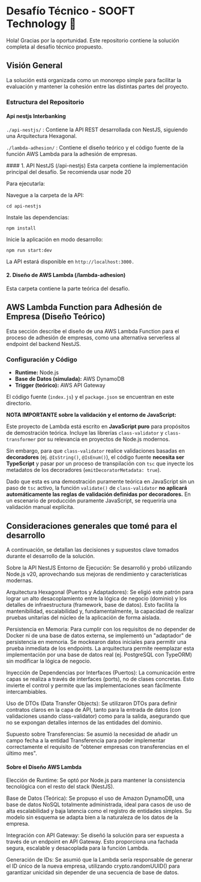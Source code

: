 # Desafío Técnico - SOOFT Technology :rocket: 
Hola! Gracias por la oportunidad. Este repositorio contiene la solución completa al desafío técnico propuesto. 

## Visión General
La solución está organizada como un monorepo simple para facilitar la evaluación y mantener la cohesión entre las distintas partes del proyecto.

### Estructura del Repositorio
#### Api nestjs Interbanking

`./api-nestjs/` : Contiene la API REST desarrollada con NestJS, siguiendo una Arquitectura Hexagonal.

`./lambda-adhesion/` : Contiene el diseño teórico y el código fuente de la función AWS Lambda para la adhesión de empresas.

#### 1. API NestJS (/api-nestjs)
Esta carpeta contiene la implementación principal del desafío. Se recomienda usar node 20 

Para ejecutarla:

Navegue a la carpeta de la API:

`cd api-nestjs`

Instale las dependencias:

`npm install`

Inicie la aplicación en modo desarrollo:

`npm run start:dev`

La API estará disponible en `http://localhost:3000.`


#### 2. Diseño de AWS Lambda (/lambda-adhesion)

Esta carpeta contiene la parte teórica del desafío. 

## AWS Lambda Function para Adhesión de Empresa (Diseño Teórico)

Esta sección describe el diseño de una AWS Lambda Function para el proceso de adhesión de empresas, como una alternativa serverless al endpoint del backend NestJS.

### Configuración y Código

* **Runtime:** Node.js
* **Base de Datos (simulada):** AWS DynamoDB
* **Trigger (teórico):** AWS API Gateway

El código fuente (`index.js`) y el `package.json` se encuentran en este directorio.

**NOTA IMPORTANTE sobre la validación y el entorno de JavaScript:**

Este proyecto de Lambda está escrito en **JavaScript puro** para propósitos de demostración teórica. Incluye las librerías `class-validator` y `class-transformer` por su relevancia en proyectos de Node.js modernos.

Sin embargo, para que `class-validator` realice validaciones basadas en **decoradores** (ej. `@IsString()`, `@IsEnum()`), el código fuente **necesita ser TypeScript** y pasar por un proceso de transpilación con `tsc` que inyecte los metadatos de los decoradores (`emitDecoratorMetadata: true`).

Dado que esta es una demostración puramente teórica en JavaScript sin un paso de `tsc` activo, la función `validate()` de `class-validator` **no aplicará automáticamente las reglas de validación definidas por decoradores.** En un escenario de producción puramente JavaScript, se requeriría una validación manual explícita.


## Consideraciones generales que tomé para el desarrollo

A continuación, se detallan las decisiones y supuestos clave tomados durante el desarrollo de la solución.

Sobre la API NestJS
Entorno de Ejecución: Se desarrolló y probó utilizando Node.js v20, aprovechando sus mejoras de rendimiento y características modernas.

Arquitectura Hexagonal (Puertos y Adaptadores): Se eligió este patrón para lograr un alto desacoplamiento entre la lógica de negocio (dominio) y los detalles de infraestructura (framework, base de datos). Esto facilita la mantenibilidad, escalabilidad y, fundamentalmente, la capacidad de realizar pruebas unitarias del núcleo de la aplicación de forma aislada.

Persistencia en Memoria: Para cumplir con los requisitos de no depender de Docker ni de una base de datos externa, se implementó un "adaptador" de persistencia en memoria. Se mockearon datos iniciales para permitir una prueba inmediata de los endpoints. La arquitectura permite reemplazar esta implementación por una base de datos real (ej. PostgreSQL con TypeORM) sin modificar la lógica de negocio.

Inyección de Dependencias por Interfaces (Puertos): La comunicación entre capas se realiza a través de interfaces (ports), no de clases concretas. Esto invierte el control y permite que las implementaciones sean fácilmente intercambiables.

Uso de DTOs (Data Transfer Objects): Se utilizaron DTOs para definir contratos claros en la capa de API, tanto para la entrada de datos (con validaciones usando class-validator) como para la salida, asegurando que no se expongan detalles internos de las entidades del dominio.

Supuesto sobre Transferencias: Se asumió la necesidad de añadir un campo fecha a la entidad Transferencia para poder implementar correctamente el requisito de "obtener empresas con transferencias en el último mes".

#### Sobre el Diseño AWS Lambda

Elección de Runtime: Se optó por Node.js para mantener la consistencia tecnológica con el resto del stack (NestJS).

Base de Datos (Teórica): Se propuso el uso de Amazon DynamoDB, una base de datos NoSQL totalmente administrada, ideal para casos de uso de alta escalabilidad y baja latencia como el registro de entidades simples. Su modelo sin esquema se adapta bien a la naturaleza de los datos de la empresa.

Integración con API Gateway: Se diseñó la solución para ser expuesta a través de un endpoint en API Gateway. Esto proporciona una fachada segura, escalable y desacoplada para la función Lambda.

Generación de IDs: Se asumió que la Lambda sería responsable de generar el ID único de la nueva empresa, utilizando crypto.randomUUID() para garantizar unicidad sin depender de una secuencia de base de datos.
